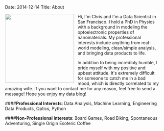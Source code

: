 Date: 2014-12-14
Title: About 

<img src="/assets/pages/photo.jpg" width="225" style="float:left;margin-right: 12px;margin-bottom: 1px">
Hi, I'm Chris and I'm a Data Scientist in San Francisco. I hold a PhD in Physics with a background in modeling the 
optoelectronic properties of nanomaterials. My professional interests include anything from real-world modeling, 
clean/simple analysis, and bringing data products to life.      
   
In addition to being incredibly humble, I pride myself with my positive and upbeat attitude.  It's extremely difficult
for someone to catch me in a bad mood, which is directly correlated to my amazing wife. If you want to contact me for 
any reason, feel free to send a message! Hope you enjoy my data blog!
 
####**Professional Interests**:
Data Analysis, Machine Learning, Engineering Data Products, Optics, Python
 
####**Non-Professional Interests**:
Board Games, Road Biking, Spontaneous Adventuring, Single Origin Esoteric Coffee
  
<div class="text-center">
 <a class="nounderline" href="http://twitter.com/chrisvmil"><i class="fa fa-twitter-square fa-4x" style="color:#55ACEE"></i></a>
 <a class="nounderline" href="http://github.com/chrisvmiller"><i class="fa fa-github-square fa-4x" style="color:purple"></i></a>
 <a class="nounderline" href="http://linkedin.com/in/chrisvmiller/"><i class="fa fa-linkedin-square fa-4x" style="color:blue"></i></a>
</div>

